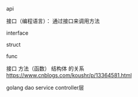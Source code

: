 api

接口（编程语言）： 通过接口来调用方法

interface

struct

func

接口 方法（函数） 结构体 的关系
https://www.cnblogs.com/koushr/p/13364581.html

golang dao service controller层